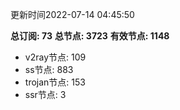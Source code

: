 更新时间2022-07-14 04:45:50

**总订阅: 73**
**总节点: 3723**
**有效节点: 1148**
- v2ray节点: 109
- ss节点: 883
- trojan节点: 153
- ssr节点: 3
